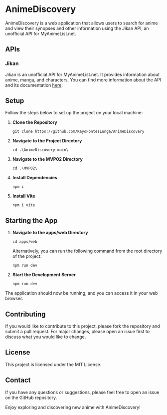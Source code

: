<body>

<h1>AnimeDiscovery</h1>

<p>AnimeDiscovery is a web application that allows users to search for anime and view their synopses and other information using the Jikan API, an unofficial API for MyAnimeList.net.</p>

<h2>APIs</h2>

<h3>Jikan</h3>
<p>Jikan is an unofficial API for MyAnimeList.net. It provides information about anime, manga, and characters. You can find more information about the API and its documentation <a href="https://jikan.moe/" target="_blank">here</a>.</p>

<h2>Setup</h2>

<p>Follow the steps below to set up the project on your local machine:</p>

<ol>
    <li><strong>Clone the Repository</strong>
        <pre><code>git clone https://github.com/KayoFontesLunga/AnimeDiscovery</code></pre>
    </li>
    <li><strong>Navigate to the Project Directory</strong>
        <pre><code>cd .\AnimeDiscovery-main\</code></pre>
    </li>
    <li><strong>Navigate to the MVP02 Directory</strong>
        <pre><code>cd .\MVP02\</code></pre>
    </li>
    <li><strong>Install Dependencies</strong>
        <pre><code>npm i</code></pre>
    </li>
    <li><strong>Install Vite</strong>
        <pre><code>npm i vite</code></pre>
    </li>
</ol>

<h2>Starting the App</h2>

<ol>
    <li><strong>Navigate to the apps/web Directory</strong>
        <pre><code>cd apps/web</code></pre>
        <p>Alternatively, you can run the following command from the root directory of the project:</p>
        <pre><code>npm run dev</code></pre>
    </li>
    <li><strong>Start the Development Server</strong>
        <pre><code>npm run dev</code></pre>
    </li>
</ol>

<p>The application should now be running, and you can access it in your web browser.</p>

<h2>Contributing</h2>

<p>If you would like to contribute to this project, please fork the repository and submit a pull request. For major changes, please open an issue first to discuss what you would like to change.</p>

<h2>License</h2>

<p>This project is licensed under the MIT License.</p>

<h2>Contact</h2>

<p>If you have any questions or suggestions, please feel free to open an issue on the GitHub repository.</p>

<p>Enjoy exploring and discovering new anime with AnimeDiscovery!</p>

</body>
</html>


